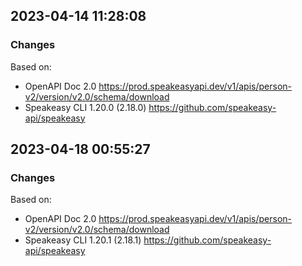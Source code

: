 

## 2023-04-14 11:28:08
### Changes
Based on:
- OpenAPI Doc 2.0 https://prod.speakeasyapi.dev/v1/apis/person-v2/version/v2.0/schema/download
- Speakeasy CLI 1.20.0 (2.18.0) https://github.com/speakeasy-api/speakeasy

## 2023-04-18 00:55:27
### Changes
Based on:
- OpenAPI Doc 2.0 https://prod.speakeasyapi.dev/v1/apis/person-v2/version/v2.0/schema/download
- Speakeasy CLI 1.20.1 (2.18.1) https://github.com/speakeasy-api/speakeasy